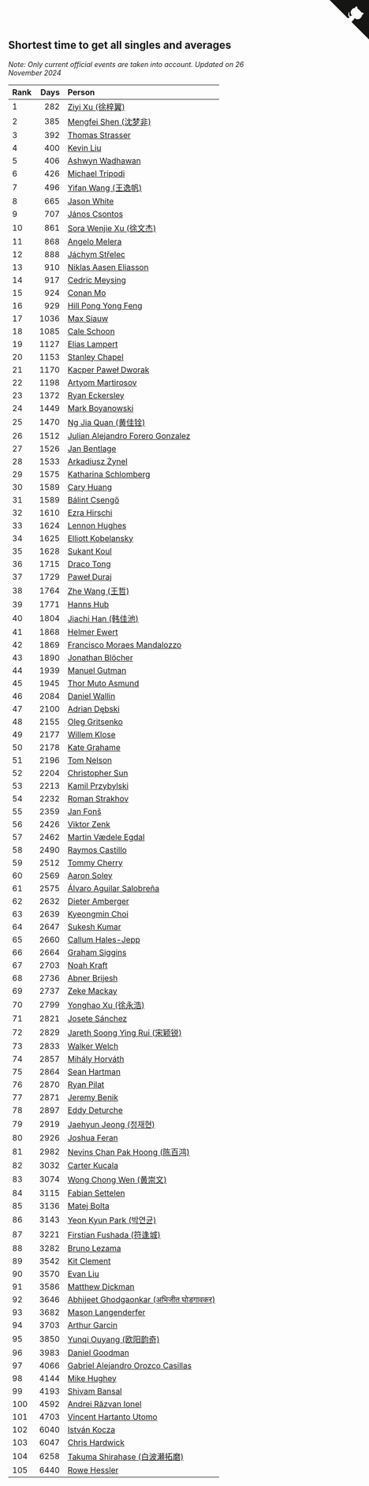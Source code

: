 ## Shortest time to get all singles and averages

*Note: Only current official events are taken into account.*
*Updated on 26 November 2024*

| Rank | Days | Person |
| :--- | ---: | :--- |
| 1 | 282 | [Ziyi Xu (徐梓翼)](https://www.worldcubeassociation.org/persons/2023XUZI01) |
| 2 | 385 | [Mengfei Shen (沈梦非)](https://www.worldcubeassociation.org/persons/2018SHEN07) |
| 3 | 392 | [Thomas Strasser](https://www.worldcubeassociation.org/persons/2022STRA10) |
| 4 | 400 | [Kevin Liu](https://www.worldcubeassociation.org/persons/2023LIUK02) |
| 5 | 406 | [Ashwyn Wadhawan](https://www.worldcubeassociation.org/persons/2022WADH02) |
| 6 | 426 | [Michael Tripodi](https://www.worldcubeassociation.org/persons/2021TRIP01) |
| 7 | 496 | [Yifan Wang (王逸帆)](https://www.worldcubeassociation.org/persons/2017WANY29) |
| 8 | 665 | [Jason White](https://www.worldcubeassociation.org/persons/2016WHIT16) |
| 9 | 707 | [János Csontos](https://www.worldcubeassociation.org/persons/2022CSON01) |
| 10 | 861 | [Sora Wenjie Xu (徐文杰)](https://www.worldcubeassociation.org/persons/2016XUWE02) |
| 11 | 868 | [Angelo Melera](https://www.worldcubeassociation.org/persons/2022MELE01) |
| 12 | 888 | [Jáchym Střelec](https://www.worldcubeassociation.org/persons/2022STRE03) |
| 13 | 910 | [Niklas Aasen Eliasson](https://www.worldcubeassociation.org/persons/2021ELIA01) |
| 14 | 917 | [Cedric Meysing](https://www.worldcubeassociation.org/persons/2017MEYS02) |
| 15 | 924 | [Conan Mo](https://www.worldcubeassociation.org/persons/2020MOCO01) |
| 16 | 929 | [Hill Pong Yong Feng](https://www.worldcubeassociation.org/persons/2017FENG10) |
| 17 | 1036 | [Max Siauw](https://www.worldcubeassociation.org/persons/2017SIAU02) |
| 18 | 1085 | [Cale Schoon](https://www.worldcubeassociation.org/persons/2014SCHO02) |
| 19 | 1127 | [Elias Lampert](https://www.worldcubeassociation.org/persons/2021LAMP01) |
| 20 | 1153 | [Stanley Chapel](https://www.worldcubeassociation.org/persons/2016CHAP04) |
| 21 | 1170 | [Kacper Paweł Dworak](https://www.worldcubeassociation.org/persons/2020DWOR01) |
| 22 | 1198 | [Artyom Martirosov](https://www.worldcubeassociation.org/persons/2016MART29) |
| 23 | 1372 | [Ryan Eckersley](https://www.worldcubeassociation.org/persons/2019ECKE02) |
| 24 | 1449 | [Mark Boyanowski](https://www.worldcubeassociation.org/persons/2014BOYA01) |
| 25 | 1470 | [Ng Jia Quan (黄佳铨)](https://www.worldcubeassociation.org/persons/2015QUAN03) |
| 26 | 1512 | [Julian Alejandro Forero Gonzalez](https://www.worldcubeassociation.org/persons/2018GONZ30) |
| 27 | 1526 | [Jan Bentlage](https://www.worldcubeassociation.org/persons/2010BENT01) |
| 28 | 1533 | [Arkadiusz Żynel](https://www.worldcubeassociation.org/persons/2018ZYNE01) |
| 29 | 1575 | [Katharina Schlomberg](https://www.worldcubeassociation.org/persons/2020SCHL01) |
| 30 | 1589 | [Cary Huang](https://www.worldcubeassociation.org/persons/2015HUAN48) |
| 31 | 1589 | [Bálint Csengő](https://www.worldcubeassociation.org/persons/2019CSEN01) |
| 32 | 1610 | [Ezra Hirschi](https://www.worldcubeassociation.org/persons/2019HIRS01) |
| 33 | 1624 | [Lennon Hughes](https://www.worldcubeassociation.org/persons/2017HUGH04) |
| 34 | 1625 | [Elliott Kobelansky](https://www.worldcubeassociation.org/persons/2019KOBE03) |
| 35 | 1628 | [Sukant Koul](https://www.worldcubeassociation.org/persons/2014KOUL01) |
| 36 | 1715 | [Draco Tong](https://www.worldcubeassociation.org/persons/2020TONG02) |
| 37 | 1729 | [Paweł Duraj](https://www.worldcubeassociation.org/persons/2016DURA09) |
| 38 | 1764 | [Zhe Wang (王哲)](https://www.worldcubeassociation.org/persons/2019WANZ21) |
| 39 | 1771 | [Hanns Hub](https://www.worldcubeassociation.org/persons/2013HUBH01) |
| 40 | 1804 | [Jiachi Han (韩佳池)](https://www.worldcubeassociation.org/persons/2014HANJ02) |
| 41 | 1868 | [Helmer Ewert](https://www.worldcubeassociation.org/persons/2015EWER01) |
| 42 | 1869 | [Francisco Moraes Mandalozzo](https://www.worldcubeassociation.org/persons/2017MAND13) |
| 43 | 1890 | [Jonathan Blöcher](https://www.worldcubeassociation.org/persons/2018BLOC01) |
| 44 | 1939 | [Manuel Gutman](https://www.worldcubeassociation.org/persons/2017GUTM01) |
| 45 | 1945 | [Thor Muto Asmund](https://www.worldcubeassociation.org/persons/2017ASMU01) |
| 46 | 2084 | [Daniel Wallin](https://www.worldcubeassociation.org/persons/2013WALL03) |
| 47 | 2100 | [Adrian Dębski](https://www.worldcubeassociation.org/persons/2017DEBS01) |
| 48 | 2155 | [Oleg Gritsenko](https://www.worldcubeassociation.org/persons/2011GRIT01) |
| 49 | 2177 | [Willem Klose](https://www.worldcubeassociation.org/persons/2017KLOS01) |
| 50 | 2178 | [Kate Grahame](https://www.worldcubeassociation.org/persons/2018GRAH05) |
| 51 | 2196 | [Tom Nelson](https://www.worldcubeassociation.org/persons/2013NELS01) |
| 52 | 2204 | [Christopher Sun](https://www.worldcubeassociation.org/persons/2017SUNC02) |
| 53 | 2213 | [Kamil Przybylski](https://www.worldcubeassociation.org/persons/2016PRZY01) |
| 54 | 2232 | [Roman Strakhov](https://www.worldcubeassociation.org/persons/2012STRA02) |
| 55 | 2359 | [Jan Fonš](https://www.worldcubeassociation.org/persons/2017FONS04) |
| 56 | 2426 | [Viktor Zenk](https://www.worldcubeassociation.org/persons/2016ZENK01) |
| 57 | 2462 | [Martin Vædele Egdal](https://www.worldcubeassociation.org/persons/2013EGDA02) |
| 58 | 2490 | [Raymos Castillo](https://www.worldcubeassociation.org/persons/2017CAST41) |
| 59 | 2512 | [Tommy Cherry](https://www.worldcubeassociation.org/persons/2015CHER07) |
| 60 | 2569 | [Aaron Soley](https://www.worldcubeassociation.org/persons/2017SOLE01) |
| 61 | 2575 | [Álvaro Aguilar Salobreña](https://www.worldcubeassociation.org/persons/2015SALO01) |
| 62 | 2632 | [Dieter Amberger](https://www.worldcubeassociation.org/persons/2016AMBE02) |
| 63 | 2639 | [Kyeongmin Choi](https://www.worldcubeassociation.org/persons/2017CHOI07) |
| 64 | 2647 | [Sukesh Kumar](https://www.worldcubeassociation.org/persons/2017KUMA30) |
| 65 | 2660 | [Callum Hales-Jepp](https://www.worldcubeassociation.org/persons/2012HALE01) |
| 66 | 2664 | [Graham Siggins](https://www.worldcubeassociation.org/persons/2016SIGG01) |
| 67 | 2703 | [Noah Kraft](https://www.worldcubeassociation.org/persons/2016KRAF01) |
| 68 | 2736 | [Abner Brijesh](https://www.worldcubeassociation.org/persons/2016BRIJ01) |
| 69 | 2737 | [Zeke Mackay](https://www.worldcubeassociation.org/persons/2015MACK06) |
| 70 | 2799 | [Yonghao Xu (徐永浩)](https://www.worldcubeassociation.org/persons/2017XUYO01) |
| 71 | 2821 | [Josete Sánchez](https://www.worldcubeassociation.org/persons/2015SANC18) |
| 72 | 2829 | [Jareth Soong Ying Rui (宋颖锐)](https://www.worldcubeassociation.org/persons/2016SOON01) |
| 73 | 2833 | [Walker Welch](https://www.worldcubeassociation.org/persons/2011WELC01) |
| 74 | 2857 | [Mihály Horváth](https://www.worldcubeassociation.org/persons/2016HORV04) |
| 75 | 2864 | [Sean Hartman](https://www.worldcubeassociation.org/persons/2016HART02) |
| 76 | 2870 | [Ryan Pilat](https://www.worldcubeassociation.org/persons/2016PILA03) |
| 77 | 2871 | [Jeremy Benik](https://www.worldcubeassociation.org/persons/2016BENI05) |
| 78 | 2897 | [Eddy Deturche](https://www.worldcubeassociation.org/persons/2014DETU01) |
| 79 | 2919 | [Jaehyun Jeong (정재현)](https://www.worldcubeassociation.org/persons/2016JEON02) |
| 80 | 2926 | [Joshua Feran](https://www.worldcubeassociation.org/persons/2011FERA01) |
| 81 | 2982 | [Nevins Chan Pak Hoong (陈百鸿)](https://www.worldcubeassociation.org/persons/2010CHAN20) |
| 82 | 3032 | [Carter Kucala](https://www.worldcubeassociation.org/persons/2015KUCA01) |
| 83 | 3074 | [Wong Chong Wen (黄崇文)](https://www.worldcubeassociation.org/persons/2014WENW01) |
| 84 | 3115 | [Fabian Settelen](https://www.worldcubeassociation.org/persons/2015SETT01) |
| 85 | 3136 | [Matej Bolta](https://www.worldcubeassociation.org/persons/2015BOLT01) |
| 86 | 3143 | [Yeon Kyun Park (박연균)](https://www.worldcubeassociation.org/persons/2016PARK10) |
| 87 | 3221 | [Firstian Fushada (符逢城)](https://www.worldcubeassociation.org/persons/2015FUSH01) |
| 88 | 3282 | [Bruno Lezama](https://www.worldcubeassociation.org/persons/2014LEZA02) |
| 89 | 3542 | [Kit Clement](https://www.worldcubeassociation.org/persons/2008CLEM01) |
| 90 | 3570 | [Evan Liu](https://www.worldcubeassociation.org/persons/2009LIUE01) |
| 91 | 3586 | [Matthew Dickman](https://www.worldcubeassociation.org/persons/2013DICK01) |
| 92 | 3646 | [Abhijeet Ghodgaonkar (अभिजीत घोडगावकर)](https://www.worldcubeassociation.org/persons/2013GHOD01) |
| 93 | 3682 | [Mason Langenderfer](https://www.worldcubeassociation.org/persons/2013LANG03) |
| 94 | 3703 | [Arthur Garcin](https://www.worldcubeassociation.org/persons/2014GARC27) |
| 95 | 3850 | [Yunqi Ouyang (欧阳韵奇)](https://www.worldcubeassociation.org/persons/2007YUNQ01) |
| 96 | 3983 | [Daniel Goodman](https://www.worldcubeassociation.org/persons/2013GOOD01) |
| 97 | 4066 | [Gabriel Alejandro Orozco Casillas](https://www.worldcubeassociation.org/persons/2008CASI01) |
| 98 | 4144 | [Mike Hughey](https://www.worldcubeassociation.org/persons/2007HUGH01) |
| 99 | 4193 | [Shivam Bansal](https://www.worldcubeassociation.org/persons/2011BANS02) |
| 100 | 4592 | [Andrei Răzvan Ionel](https://www.worldcubeassociation.org/persons/2012IONE01) |
| 101 | 4703 | [Vincent Hartanto Utomo](https://www.worldcubeassociation.org/persons/2010UTOM01) |
| 102 | 6040 | [István Kocza](https://www.worldcubeassociation.org/persons/2005KOCZ01) |
| 103 | 6047 | [Chris Hardwick](https://www.worldcubeassociation.org/persons/2003HARD01) |
| 104 | 6258 | [Takuma Shirahase (白波瀬拓磨)](https://www.worldcubeassociation.org/persons/2007SHIR01) |
| 105 | 6440 | [Rowe Hessler](https://www.worldcubeassociation.org/persons/2007HESS01) |


<a href="https://github.com/JustinTimeCuber/wca_statistics" class="github-corner" aria-label="View source on Github"><svg width="80" height="80" viewBox="0 0 250 250" style="fill:#151513; color:#fff; position: absolute; top: 0; border: 0; right: 0;" aria-hidden="true"><path d="M0,0 L115,115 L130,115 L142,142 L250,250 L250,0 Z"></path><path d="M128.3,109.0 C113.8,99.7 119.0,89.6 119.0,89.6 C122.0,82.7 120.5,78.6 120.5,78.6 C119.2,72.0 123.4,76.3 123.4,76.3 C127.3,80.9 125.5,87.3 125.5,87.3 C122.9,97.6 130.6,101.9 134.4,103.2" fill="currentColor" style="transform-origin: 130px 106px;" class="octo-arm"></path><path d="M115.0,115.0 C114.9,115.1 118.7,116.5 119.8,115.4 L133.7,101.6 C136.9,99.2 139.9,98.4 142.2,98.6 C133.8,88.0 127.5,74.4 143.8,58.0 C148.5,53.4 154.0,51.2 159.7,51.0 C160.3,49.4 163.2,43.6 171.4,40.1 C171.4,40.1 176.1,42.5 178.8,56.2 C183.1,58.6 187.2,61.8 190.9,65.4 C194.5,69.0 197.7,73.2 200.1,77.6 C213.8,80.2 216.3,84.9 216.3,84.9 C212.7,93.1 206.9,96.0 205.4,96.6 C205.1,102.4 203.0,107.8 198.3,112.5 C181.9,128.9 168.3,122.5 157.7,114.1 C157.9,116.9 156.7,120.9 152.7,124.9 L141.0,136.5 C139.8,137.7 141.6,141.9 141.8,141.8 Z" fill="currentColor" class="octo-body"></path></svg></a><style>.github-corner:hover .octo-arm{animation:octocat-wave 560ms ease-in-out}@keyframes octocat-wave{0%,100%{transform:rotate(0)}20%,60%{transform:rotate(-25deg)}40%,80%{transform:rotate(10deg)}}@media (max-width:500px){.github-corner:hover .octo-arm{animation:none}.github-corner .octo-arm{animation:octocat-wave 560ms ease-in-out}}</style>
